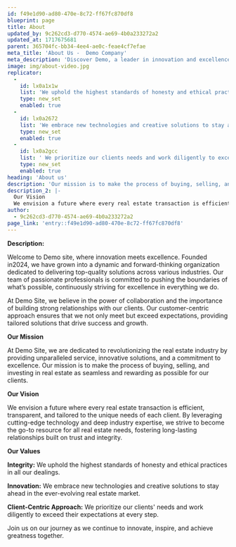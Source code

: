 ```yaml
---
id: f49e1d90-ad80-470e-8c72-ff67fc870df8
blueprint: page
title: About
updated_by: 9c262cd3-d770-4574-ae69-4b0a233272a2
updated_at: 1717675681
parent: 365704fc-bb34-4ee4-ae0c-feae4cf7efae
meta_title: 'About Us -  Demo Company'
meta_description: 'Discover Demo, a leader in innovation and excellence. Learn about our journey, our values, and our commitment to delivering top-quality solutions.'
image: img/about-video.jpg
replicator:
  -
    id: lx0a1x1w
    list: 'We uphold the highest standards of honesty and ethical practices in all our dealings'
    type: new_set
    enabled: true
  -
    id: lx0a2672
    list: 'We embrace new technologies and creative solutions to stay ahead in the ever-evolving real estate market'
    type: new_set
    enabled: true
  -
    id: lx0a2gcc
    list: ' We prioritize our clients needs and work diligently to exceed their expectations at every step'
    type: new_set
    enabled: true
heading: 'About us'
description: 'Our mission is to make the process of buying, selling, and investing in real estate as seamless and rewarding as possible for our clients.'
description_2: |-
  Our Vision
  We envision a future where every real estate transaction is efficient, transparent, and tailored to the unique needs of each client. By leveraging cutting-edge technology and deep industry expertise, we strive to become the go-to resource for all real estate needs, fostering long-lasting relationships built on trust and integrity.
author:
  - 9c262cd3-d770-4574-ae69-4b0a233272a2
page_link: 'entry::f49e1d90-ad80-470e-8c72-ff67fc870df8'
---
```

**Description:**

Welcome to  Demo site, where innovation meets excellence. Founded in2024, we have grown into a dynamic and forward-thinking organization dedicated to delivering top-quality solutions across various industries. Our team of passionate professionals is committed to pushing the boundaries of what’s possible, continuously striving for excellence in everything we do.

At Demo Site, we believe in the power of collaboration and the importance of building strong relationships with our clients. Our customer-centric approach ensures that we not only meet but exceed expectations, providing tailored solutions that drive success and growth.

**Our Mission**

At Demo Site, we are dedicated to revolutionizing the real estate industry by providing unparalleled service, innovative solutions, and a commitment to excellence. Our mission is to make the process of buying, selling, and investing in real estate as seamless and rewarding as possible for our clients.

**Our Vision**

We envision a future where every real estate transaction is efficient, transparent, and tailored to the unique needs of each client. By leveraging cutting-edge technology and deep industry expertise, we strive to become the go-to resource for all real estate needs, fostering long-lasting relationships built on trust and integrity.

**Our Values**

**Integrity:** We uphold the highest standards of honesty and ethical practices in all our dealings.

**Innovation:** We embrace new technologies and creative solutions to stay ahead in the ever-evolving real estate market.

**Client-Centric Approach:** We prioritize our clients' needs and work diligently to exceed their expectations at every step.

Join us on our journey as we continue to innovate, inspire, and achieve greatness together.